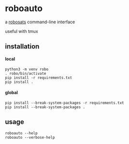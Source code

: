 # roboauto

a [robosats](https://github.com/RoboSats/robosats) command-line interface

useful with tmux

## installation

#### local
```
python3 -m venv robo
. robo/bin/activate
pip install -r requirements.txt
pip install .
```

#### global
```
pip install --break-system-packages -r requirements.txt
pip install --break-system-packages .
```

## usage

```
roboauto --help
roboauto --verbose-help
```
